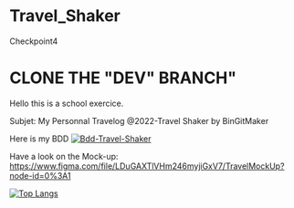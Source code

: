 # Travel_Shaker
Checkpoint4

<h1>CLONE THE "DEV" BRANCH"</h1>

Hello this is a school exercice.

Subjet: My Personnal Travelog 
@2022-Travel Shaker by BinGitMaker

<p> Here is my BDD
  <a href="https://ibb.co/gmGYBcf"><img src="https://i.ibb.co/0mk5dz6/Bdd-Travel-Shaker.png" alt="Bdd-Travel-Shaker" border="0"></a>
</p>

Have a look on the Mock-up:
https://www.figma.com/file/LDuGAXTlVHm246myjiGxV7/TravelMockUp?node-id=0%3A1

[![Top Langs](https://github-readme-stats.vercel.app/api/top-langs/?username=BinGitMaker&langs_count=5&theme=panda&show_icons=true)](https://github.com/BinGitMaker/github-readme-stats)
